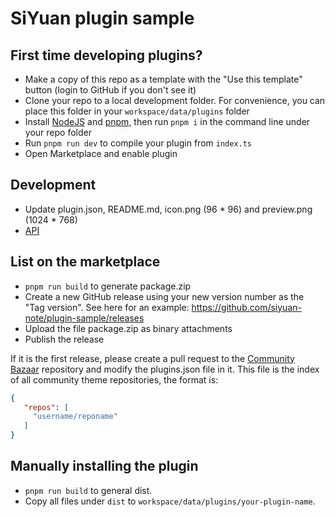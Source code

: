 # SiYuan plugin sample

## First time developing plugins?

- Make a copy of this repo as a template with the "Use this template" button (login to GitHub if you don't see it)
- Clone your repo to a local development folder. For convenience, you can place this folder in your `workspace/data/plugins` folder
- Install [NodeJS](https://nodejs.org/en/download) and [pnpm](https://pnpm.io/installation), then run `pnpm i` in the command line under your repo folder
- Run `pnpm run dev` to compile your plugin from `index.ts`
- Open Marketplace and enable plugin

## Development

- Update plugin.json, README.md, icon.png (96 * 96) and preview.png (1024 * 768)
- [API](https://github.com/siyuan-note/petal)

## List on the marketplace

- `pnpm run build` to generate package.zip
- Create a new GitHub release using your new version number as the "Tag version". See here for an example: https://github.com/siyuan-note/plugin-sample/releases
- Upload the file package.zip as binary attachments
- Publish the release

If it is the first release, please create a pull request to the [Community Bazaar](https://github.com/siyuan-note/bazaar) repository and modify the plugins.json file in it. This file is the index of all community theme repositories, the format is:

```json
{
   "repos": [
     "username/reponame"
   ]
}
```

## Manually installing the plugin

- `pnpm run build` to general dist.
- Copy all files under `dist` to `workspace/data/plugins/your-plugin-name`.
